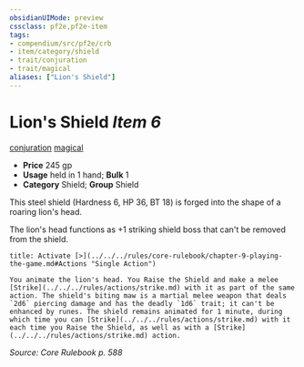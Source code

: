 ```yaml
---
obsidianUIMode: preview
cssclass: pf2e,pf2e-item
tags:
- compendium/src/pf2e/crb
- item/category/shield
- trait/conjuration
- trait/magical
aliases: ["Lion's Shield"]
---
```

# Lion's Shield *Item 6*  
[conjuration](../../../rules/traits/conjuration.md)  [magical](../../../rules/traits/magical.md)  

- **Price** 245 gp
- **Usage** held in 1 hand; **Bulk** 1
- **Category** Shield; **Group** Shield 

This steel shield (Hardness 6, HP 36, BT 18) is forged into the shape of a roaring lion's head.

The lion's head functions as +1 striking shield boss that can't be removed from the shield.

```ad-embed-ability
title: Activate [>](../../../rules/core-rulebook/chapter-9-playing-the-game.md#Actions "Single Action")

You animate the lion's head. You Raise the Shield and make a melee [Strike](../../../rules/actions/strike.md) with it as part of the same action. The shield's biting maw is a martial melee weapon that deals `2d6` piercing damage and has the deadly `1d6` trait; it can't be enhanced by runes. The shield remains animated for 1 minute, during which time you can [Strike](../../../rules/actions/strike.md) with it each time you Raise the Shield, as well as with a [Strike](../../../rules/actions/strike.md) action.
```

*Source: Core Rulebook p. 588*
